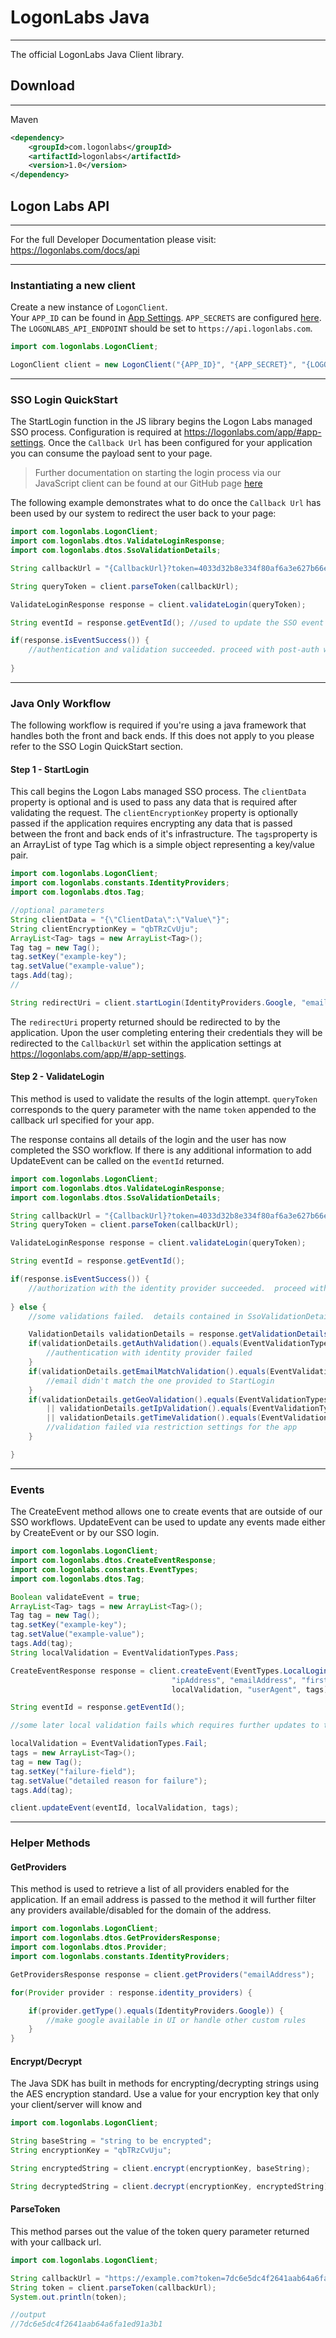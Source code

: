 # LogonLabs Java
---
The official LogonLabs Java Client library.

## Download
---
Maven
```xml
<dependency>
    <groupId>com.logonlabs</groupId>
    <artifactId>logonlabs</artifactId>
    <version>1.0</version>
</dependency>
```

## Logon Labs API
---
For the full Developer Documentation please visit: https://logonlabs.com/docs/api

---
### Instantiating a new client

Create a new instance of `LogonClient`.  
Your `APP_ID` can be found in [App Settings](https://logonlabs.com/app/#/app-settings).
`APP_SECRETS` are configured [here](https://logonlabs.com/app/#/app-secrets).
The `LOGONLABS_API_ENDPOINT` should be set to `https://api.logonlabs.com`.
```java
import com.logonlabs.LogonClient;

LogonClient client = new LogonClient("{APP_ID}", "{APP_SECRET}", "{LOGONLABS_API_ENDPOINT}");
```
---
### SSO Login QuickStart

The StartLogin function in the JS library begins the Logon Labs managed SSO process.  Configuration is required at https://logonlabs.com/app/#app-settings.  Once the `Callback Url` has been configured for your application you can consume the payload sent to your page.

>Further documentation on starting the login process via our JavaScript client can be found at our GitHub page [here](https://github.com/logonlabs/logonlabs-js)

The following example demonstrates what to do once the `Callback Url` has been used by our system to redirect the user back to your page:

```java
import com.logonlabs.LogonClient;
import com.logonlabs.dtos.ValidateLoginResponse;
import com.logonlabs.dtos.SsoValidationDetails;

String callbackUrl = "{CallbackUrl}?token=4033d32b8e334f80af6a3e627b66e640";

String queryToken = client.parseToken(callbackUrl);

ValidateLoginResponse response = client.validateLogin(queryToken);

String eventId = response.getEventId(); //used to update the SSO event later via UpdateEvent

if(response.isEventSuccess()) {
    //authentication and validation succeeded. proceed with post-auth workflows for your system
    
}

```
---
### Java Only Workflow
The following workflow is required if you're using a java framework that handles both the front and back ends.  If this does not apply to you please refer to the SSO Login QuickStart section.
#### Step 1 - StartLogin
This call begins the Logon Labs managed SSO process.  The `clientData` property is optional and is used to pass any data that is required after validating the request.  The `clientEncryptionKey` property is optionally passed if the application requires encrypting any data that is passed between the front and back ends of it's infrastructure. The `tags`property is an ArrayList of type Tag which is a simple object representing a key/value pair.

```java
import com.logonlabs.LogonClient;
import com.logonlabs.constants.IdentityProviders;
import com.logonlabs.dtos.Tag;

//optional parameters
String clientData = "{\"ClientData\":\"Value\"}";
String clientEncryptionKey = "qbTRzCvUju";
ArrayList<Tag> tags = new ArrayList<Tag>();
Tag tag = new Tag();
tag.setKey("example-key");
tag.setValue("example-value");
tags.Add(tag);
//

String redirectUri = client.startLogin(IdentityProviders.Google, "emailAddress", clientData, clientEncryptionKey, tags);
```
The `redirectUri` property returned should be redirected to by the application.  Upon the user completing entering their credentials they will be redirected to the `CallbackUrl` set within the application settings at https://logonlabs.com/app/#/app-settings.
&nbsp;
#### Step 2 - ValidateLogin
This method is used to validate the results of the login attempt.  `queryToken` corresponds to the query parameter with the name `token` appended to the callback url specified for your app.

The response contains all details of the login and the user has now completed the SSO workflow.  If there is any additional information to add UpdateEvent can be called on the `eventId` returned.
```java
import com.logonlabs.LogonClient;
import com.logonlabs.dtos.ValidateLoginResponse;
import com.logonlabs.dtos.SsoValidationDetails;

String callbackUrl = "{CallbackUrl}?token=4033d32b8e334f80af6a3e627b66e640";
String queryToken = client.parseToken(callbackUrl);

ValidateLoginResponse response = client.validateLogin(queryToken);

String eventId = response.getEventId();

if(response.isEventSuccess()) {
    //authorization with the identity provider succeeded.  proceed with your system's workflows...
    
} else {
    //some validations failed.  details contained in SsoValidationDetails object.

    ValidationDetails validationDetails = response.getValidationDetails();
    if(validationDetails.getAuthValidation().equals(EventValidationTypes.Fail)) {
        //authentication with identity provider failed
    }
    if(validationDetails.getEmailMatchValidation().equals(EventValidationTypes.Fail)) {
        //email didn't match the one provided to StartLogin
    }
    if(validationDetails.getGeoValidation().equals(EventValidationTypes.Fail) 
        || validationDetails.getIpValidation().equals(EventValidationTypes.Fail) 
        || validationDetails.getTimeValidation().equals(EventValidationTypes.Fail)) {
        //validation failed via restriction settings for the app
    }

}

```
---
### Events
The CreateEvent method allows one to create events that are outside of our SSO workflows.  UpdateEvent can be used to update any events made either by CreateEvent or by our SSO login.
```java
import com.logonlabs.LogonClient;
import com.logonlabs.dtos.CreateEventResponse;
import com.logonlabs.constants.EventTypes;
import com.logonlabs.dtos.Tag;

Boolean validateEvent = true;
ArrayList<Tag> tags = new ArrayList<Tag>();
Tag tag = new Tag();
tag.setKey("example-key");
tag.setValue("example-value");
tags.Add(tag);
String localValidation = EventValidationTypes.Pass;

CreateEventResponse response = client.createEvent(EventTypes.LocalLogin, validateEvent, 
                                    "ipAddress", "emailAddress", "firstName", "lastName", 
                                    localValidation, "userAgent", tags);

String eventId = response.getEventId();

//some later local validation fails which requires further updates to the event...

localValidation = EventValidationTypes.Fail;
tags = new ArrayList<Tag>();
tag = new Tag();
tag.setKey("failure-field");
tag.setValue("detailed reason for failure");
tags.Add(tag);

client.updateEvent(eventId, localValidation, tags);
```

---
### Helper Methods
#### GetProviders
This method is used to retrieve a list of all providers enabled for the application.
If an email address is passed to the method it will further filter any providers available/disabled for the domain of the address.
```java
import com.logonlabs.LogonClient;
import com.logonlabs.dtos.GetProvidersResponse;
import com.logonlabs.dtos.Provider;
import com.logonlabs.constants.IdentityProviders;

GetProvidersResponse response = client.getProviders("emailAddress");

for(Provider provider : response.identity_providers) {

    if(provider.getType().equals(IdentityProviders.Google)) {
        //make google available in UI or handle other custom rules
    }
}
```

#### Encrypt/Decrypt
The Java SDK has built in methods for encrypting/decrypting strings using the AES encryption standard.  Use a value for your encryption key that only your client/server will know and 
```java
import com.logonlabs.LogonClient;

String baseString = "string to be encrypted";
String encryptionKey = "qbTRzCvUju";

String encryptedString = client.encrypt(encryptionKey, baseString);

String decryptedString = client.decrypt(encryptionKey, encryptedString);
```

#### ParseToken
This method parses out the value of the token query parameter returned with your callback url.
```java
import com.logonlabs.LogonClient;

String callbackUrl = "https://example.com?token=7dc6e5dc4f2641aab64a6fa1ed91a3b1";
String token = client.parseToken(callbackUrl);
System.out.println(token);

//output
//7dc6e5dc4f2641aab64a6fa1ed91a3b1
```
